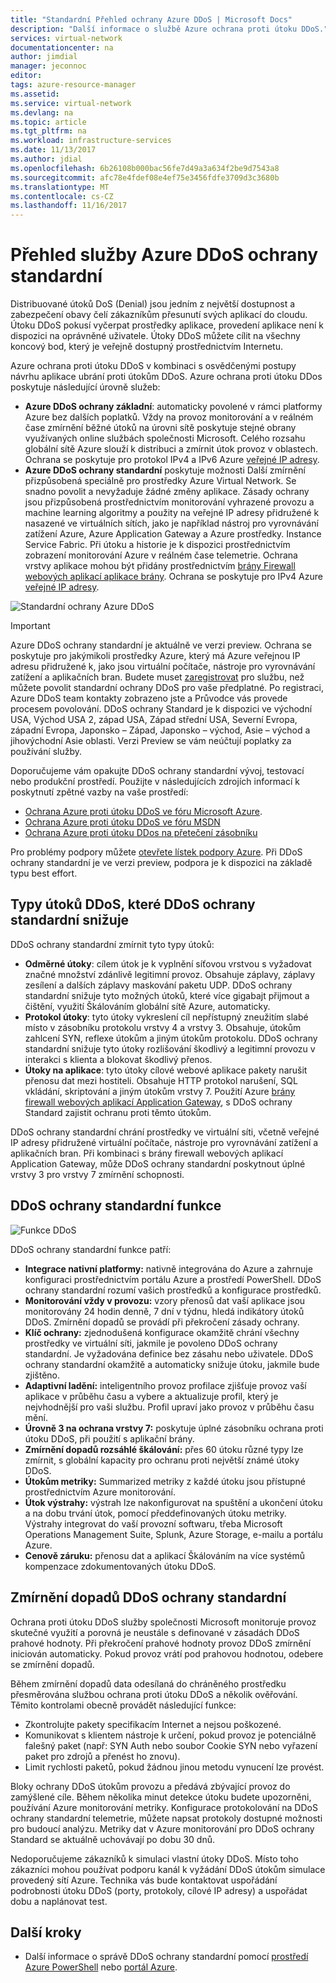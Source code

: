 ```yaml
---
title: "Standardní Přehled ochrany Azure DDoS | Microsoft Docs"
description: "Další informace o službě Azure ochrana proti útoku DDoS."
services: virtual-network
documentationcenter: na
author: jimdial
manager: jeconnoc
editor: 
tags: azure-resource-manager
ms.assetid: 
ms.service: virtual-network
ms.devlang: na
ms.topic: article
ms.tgt_pltfrm: na
ms.workload: infrastructure-services
ms.date: 11/13/2017
ms.author: jdial
ms.openlocfilehash: 6b26108b000bac56fe7d49a3a634f2be9d7543a8
ms.sourcegitcommit: afc78e4fdef08e4ef75e3456fdfe3709d3c3680b
ms.translationtype: MT
ms.contentlocale: cs-CZ
ms.lasthandoff: 11/16/2017
---
```

# <a name="azure-ddos-protection-standard-overview"></a>Přehled služby Azure DDoS ochrany standardní

Distribuované útoků DoS (Denial) jsou jedním z největší dostupnost a zabezpečení obavy čelí zákazníkům přesunutí svých aplikací do cloudu. Útoku DDoS pokusí vyčerpat prostředky aplikace, provedení aplikace není k dispozici na oprávněné uživatele. Útoky DDoS můžete cílit na všechny koncový bod, který je veřejně dostupný prostřednictvím Internetu.

Azure ochrana proti útoku DDoS v kombinaci s osvědčenými postupy návrhu aplikace ubrání proti útokům DDoS. Azure ochrana proti útoku DDos poskytuje následující úrovně služeb: 

- **Azure DDoS ochrany základní**: automaticky povolené v rámci platformy Azure bez dalších poplatků. Vždy na provoz monitorování a v reálném čase zmírnění běžné útoků na úrovni sítě poskytuje stejné obrany využívaných online službách společnosti Microsoft. Celého rozsahu globální sítě Azure slouží k distribuci a zmírnit útok provoz v oblastech. Ochrana se poskytuje pro protokol IPv4 a IPv6 Azure [veřejné IP adresy](virtual-network-public-ip-address.md).
- **Azure DDoS ochrany standardní** poskytuje možnosti Další zmírnění přizpůsobená speciálně pro prostředky Azure Virtual Network. Se snadno povolit a nevyžaduje žádné změny aplikace. Zásady ochrany jsou přizpůsobená prostřednictvím monitorování vyhrazené provozu a machine learning algoritmy a použity na veřejné IP adresy přidružené k nasazené ve virtuálních sítích, jako je například nástroj pro vyrovnávání zatížení Azure, Azure Application Gateway a Azure prostředky. Instance Service Fabric. Při útoku a historie je k dispozici prostřednictvím zobrazení monitorování Azure v reálném čase telemetrie. Ochrana vrstvy aplikace mohou být přidány prostřednictvím [brány Firewall webových aplikací aplikace brány](https://azure.microsoft.com/services/application-gateway). Ochrana se poskytuje pro IPv4 Azure [veřejné IP adresy](virtual-network-public-ip-address.md). 

![Standardní ochrany Azure DDoS](./media/ddos-protection-overview/ddos-protection-overview-fig2.png)

> [!IMPORTANT]
> Azure DDoS ochrany standardní je aktuálně ve verzi preview. Ochrana se poskytuje pro jakýmikoli prostředky Azure, který má Azure veřejnou IP adresu přidružené k, jako jsou virtuální počítače, nástroje pro vyrovnávání zatížení a aplikačních bran. Budete muset [zaregistrovat](http://aka.ms/ddosprotection) pro službu, než můžete povolit standardní ochrany DDoS pro vaše předplatné. Po registraci, Azure DDoS team kontakty zobrazeno jste a Průvodce vás provede procesem povolování. DDoS ochrany Standard je k dispozici ve východní USA, Východ USA 2, západ USA, Západ střední USA, Severní Evropa, západní Evropa, Japonsko – Západ, Japonsko – východ, Asie – východ a jihovýchodní Asie oblasti. Verzi Preview se vám neúčtují poplatky za používání služby.

Doporučujeme vám opakujte DDoS ochrany standardní vývoj, testovací nebo produkční prostředí. Použijte v následujících zdrojích informací k poskytnutí zpětné vazby na vaše prostředí:
- [Ochrana Azure proti útoku DDoS ve fóru Microsoft Azure](https://feedback.azure.com/forums/905032-azure-ddos-protection). 
- [Ochrana Azure proti útoku DDoS ve fóru MSDN](https://social.msdn.microsoft.com/forums/azure/en-US/home?forum=azureddosprotection)
- [Ochrana Azure proti útoku DDos na přetečení zásobníku](https://stackoverflow.com/tags/azure-ddos/info)

Pro problémy podpory můžete [otevřete lístek podpory Azure](../azure-supportability/how-to-create-azure-support-request.md). Při DDoS ochrany standardní je ve verzi preview, podpora je k dispozici na základě typu best effort.

## <a name="types-of-ddos-attacks-that-ddos-protection-standard-mitigates"></a>Typy útoků DDoS, které DDoS ochrany standardní snižuje

DDoS ochrany standardní zmírnit tyto typy útoků:

- **Odměrné útoky**: cílem útok je k vyplnění síťovou vrstvou s vyžadovat značné množství zdánlivě legitimní provoz. Obsahuje záplavy, záplavy zesílení a dalších záplavy maskování paketu UDP. DDoS ochrany standardní snižuje tyto možných útoků, které více gigabajt přijmout a čištění, využití Škálováním globální sítě Azure, automaticky. 
- **Protokol útoky**: tyto útoky vykreslení cíl nepřístupný zneužitím slabé místo v zásobníku protokolu vrstvy 4 a vrstvy 3. Obsahuje, útokům zahlcení SYN, reflexe útokům a jiným útokům protokolu. DDoS ochrany standardní snižuje tyto útoky rozlišování škodlivý a legitimní provozu v interakci s klienta a blokovat škodlivý přenos. 
- **Útoky na aplikace**: tyto útoky cílové webové aplikace pakety narušit přenosu dat mezi hostiteli. Obsahuje HTTP protokol narušení, SQL vkládání, skriptování a jiným útokům vrstvy 7. Použití Azure [brány firewall webových aplikací Application Gateway](../application-gateway/application-gateway-web-application-firewall-overview.md?toc=%2fazure%2fvirtual-network%2ftoc.json), s DDoS ochrany Standard zajistit ochranu proti těmto útokům. 

DDoS ochrany standardní chrání prostředky ve virtuální síti, včetně veřejné IP adresy přidružené virtuální počítače, nástroje pro vyrovnávání zatížení a aplikačních bran. Při kombinaci s brány firewall webových aplikací Application Gateway, může DDoS ochrany standardní poskytnout úplné vrstvy 3 pro vrstvy 7 zmírnění schopnosti.

## <a name="ddos-protection-standard-features"></a>DDoS ochrany standardní funkce

![Funkce DDoS](./media/ddos-protection-overview/ddos-overview-fig1.png)

DDoS ochrany standardní funkce patří: 

- **Integrace nativní platformy:** nativně integrována do Azure a zahrnuje konfiguraci prostřednictvím portálu Azure a prostředí PowerShell. DDoS ochrany standardní rozumí vašich prostředků a konfigurace prostředků.
- **Monitorování vždy v provozu:** vzory přenosů dat vaší aplikace jsou monitorovány 24 hodin denně, 7 dní v týdnu, hledá indikátory útoků DDoS. Zmírnění dopadů se provádí při překročení zásady ochrany.
- **Klíč ochrany:** zjednodušená konfigurace okamžitě chrání všechny prostředky ve virtuální síti, jakmile je povoleno DDoS ochrany standardní. Je vyžadována definice bez zásahu nebo uživatele. DDoS ochrany standardní okamžitě a automaticky snižuje útoku, jakmile bude zjištěno.
- **Adaptivní ladění:** inteligentního provoz profilace zjišťuje provoz vaší aplikace v průběhu času a vybere a aktualizuje profil, který je nejvhodnější pro vaši službu. Profil upraví jako provoz v průběhu času mění.
- **Úrovně 3 na ochrana vrstvy 7:** poskytuje úplné zásobníku ochrana proti útoku DDoS, při použití s aplikační brány.
- **Zmírnění dopadů rozsáhlé škálování:** přes 60 útoku různé typy lze zmírnit, s globální kapacity pro ochranu proti největší známé útoky DDoS. 
- **Útokům metriky:** Summarized metriky z každé útoku jsou přístupné prostřednictvím Azure monitorování.
- **Útok výstrahy:** výstrah lze nakonfigurovat na spuštění a ukončení útoku a na dobu trvání útok, pomocí předdefinovaných útoku metriky. Výstrahy integrovat do vaší provozní softwaru, třeba Microsoft Operations Management Suite, Splunk, Azure Storage, e-mailu a portálu Azure.
- **Cenově záruku:** přenosu dat a aplikací Škálováním na více systémů kompenzace zdokumentovaných útoku DDoS.

## <a name="ddos-protection-standard-mitigation"></a>Zmírnění dopadů DDoS ochrany standardní

Ochrana proti útoku DDoS služby společnosti Microsoft monitoruje provoz skutečné využití a porovná je neustále s definované v zásadách DDoS prahové hodnoty. Při překročení prahové hodnoty provoz DDoS zmírnění iniciován automaticky. Pokud provoz vrátí pod prahovou hodnotou, odebere se zmírnění dopadů.

Během zmírnění dopadů data odesílaná do chráněného prostředku přesměrována službou ochrana proti útoku DDoS a několik ověřování. Těmito kontrolami obecně provádět následující funkce:

- Zkontrolujte pakety specifikacím Internet a nejsou poškozené.
- Komunikovat s klientem nástroje k určení, pokud provoz je potenciálně falešný paket (např: SYN Auth nebo soubor Cookie SYN nebo vyřazení paket pro zdrojů a přenést ho znovu).
- Limit rychlosti paketů, pokud žádnou jinou metodu vynucení lze provést.

Bloky ochrany DDoS útokům provozu a předává zbývající provoz do zamýšlené cíle. Během několika minut detekce útoku budete upozorněni, používání Azure monitorování metriky. Konfigurace protokolování na DDoS ochrany standardní telemetrie, můžete napsat protokoly dostupné možnosti pro budoucí analýzu. Metriky dat v Azure monitorování pro DDoS ochrany Standard se aktuálně uchovávají po dobu 30 dnů.

Nedoporučujeme zákazníků k simulaci vlastní útoky DDoS. Místo toho zákazníci mohou používat podporu kanál k vyžádání DDoS útokům simulace provedený sítí Azure. Technika vás bude kontaktovat uspořádání podrobnosti útoku DDoS (porty, protokoly, cílové IP adresy) a uspořádat dobu a naplánovat test.

## <a name="next-steps"></a>Další kroky

- Další informace o správě DDoS ochrany standardní pomocí [prostředí Azure PowerShell](ddos-protection-manage-ps.md) nebo [portál Azure](ddos-protection-manage-portal.md).
